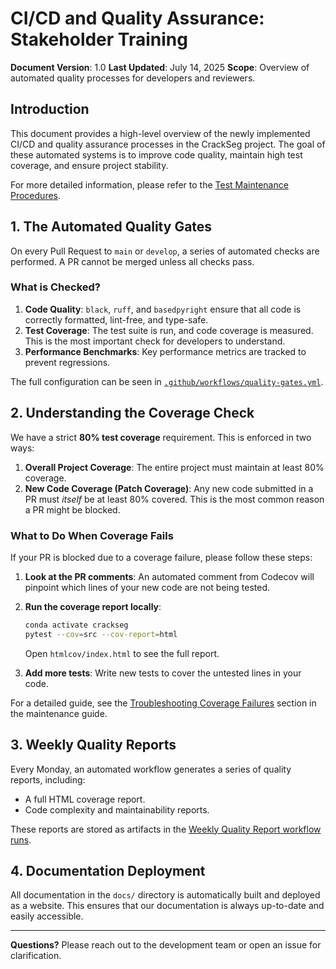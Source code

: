 # CI/CD and Quality Assurance: Stakeholder Training

**Document Version**: 1.0
**Last Updated**: July 14, 2025
**Scope**: Overview of automated quality processes for developers and reviewers.

## Introduction

This document provides a high-level overview of the newly implemented CI/CD and quality assurance
processes in the CrackSeg project. The goal of these automated systems is to improve code quality,
maintain high test coverage, and ensure project stability.

For more detailed information, please refer to the [Test Maintenance Procedures](test_maintenance_procedures.md).

## 1. The Automated Quality Gates

On every Pull Request to `main` or `develop`, a series of automated checks are performed. A PR
cannot be merged unless all checks pass.

### What is Checked?

1. **Code Quality**: `black`, `ruff`, and `basedpyright` ensure that all code is correctly
    formatted, lint-free, and type-safe.
2. **Test Coverage**: The test suite is run, and code coverage is measured. This is the most
    important check for developers to understand.
3. **Performance Benchmarks**: Key performance metrics are tracked to prevent regressions.

The full configuration can be seen in [`.github/workflows/quality-gates.yml`](../../.github/workflows/quality-gates.yml).

## 2. Understanding the Coverage Check

We have a strict **80% test coverage** requirement. This is enforced in two ways:

1. **Overall Project Coverage**: The entire project must maintain at least 80% coverage.
2. **New Code Coverage (Patch Coverage)**: Any new code submitted in a PR must *itself* be at
    least 80% covered. This is the most common reason a PR might be blocked.

### What to Do When Coverage Fails

If your PR is blocked due to a coverage failure, please follow these steps:

1. **Look at the PR comments**: An automated comment from Codecov will pinpoint which lines of your
    new code are not being tested.
2. **Run the coverage report locally**:

    ```bash
    conda activate crackseg
    pytest --cov=src --cov-report=html
    ```

    Open `htmlcov/index.html` to see the full report.
3. **Add more tests**: Write new tests to cover the untested lines in your code.

For a detailed guide, see the [Troubleshooting Coverage Failures](test_maintenance_procedures.md#troubleshooting-coverage-failures)
section in the maintenance guide.

## 3. Weekly Quality Reports

Every Monday, an automated workflow generates a series of quality reports, including:

* A full HTML coverage report.
* Code complexity and maintainability reports.

These reports are stored as artifacts in the [Weekly Quality Report workflow runs](https://github.com/your-org/your-repo/actions/workflows/weekly-quality-report.yml).

## 4. Documentation Deployment

All documentation in the `docs/` directory is automatically built and deployed as a website. This
ensures that our documentation is always up-to-date and easily accessible.

---

**Questions?** Please reach out to the development team or open an issue for clarification.
